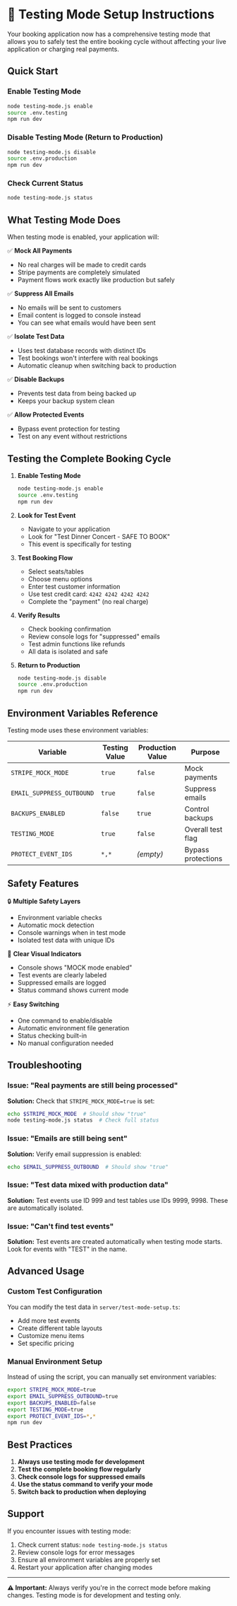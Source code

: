 # 🧪 Testing Mode Setup Instructions

Your booking application now has a comprehensive testing mode that allows you to safely test the entire booking cycle without affecting your live application or charging real payments.

## Quick Start

### Enable Testing Mode
```bash
node testing-mode.js enable
source .env.testing
npm run dev
```

### Disable Testing Mode (Return to Production)
```bash
node testing-mode.js disable
source .env.production  
npm run dev
```

### Check Current Status
```bash
node testing-mode.js status
```

## What Testing Mode Does

When testing mode is enabled, your application will:

✅ **Mock All Payments**
- No real charges will be made to credit cards
- Stripe payments are completely simulated
- Payment flows work exactly like production but safely

✅ **Suppress All Emails** 
- No emails will be sent to customers
- Email content is logged to console instead
- You can see what emails would have been sent

✅ **Isolate Test Data**
- Uses test database records with distinct IDs
- Test bookings won't interfere with real bookings
- Automatic cleanup when switching back to production

✅ **Disable Backups**
- Prevents test data from being backed up
- Keeps your backup system clean

✅ **Allow Protected Events**
- Bypass event protection for testing
- Test on any event without restrictions

## Testing the Complete Booking Cycle

1. **Enable Testing Mode**
   ```bash
   node testing-mode.js enable
   source .env.testing
   npm run dev
   ```

2. **Look for Test Event**
   - Navigate to your application
   - Look for "Test Dinner Concert - SAFE TO BOOK"
   - This event is specifically for testing

3. **Test Booking Flow**
   - Select seats/tables
   - Choose menu options
   - Enter test customer information
   - Use test credit card: `4242 4242 4242 4242`
   - Complete the "payment" (no real charge)

4. **Verify Results**
   - Check booking confirmation
   - Review console logs for "suppressed" emails
   - Test admin functions like refunds
   - All data is isolated and safe

5. **Return to Production**
   ```bash
   node testing-mode.js disable
   source .env.production
   npm run dev
   ```

## Environment Variables Reference

Testing mode uses these environment variables:

| Variable | Testing Value | Production Value | Purpose |
|----------|---------------|------------------|---------|
| `STRIPE_MOCK_MODE` | `true` | `false` | Mock payments |
| `EMAIL_SUPPRESS_OUTBOUND` | `true` | `false` | Suppress emails |
| `BACKUPS_ENABLED` | `false` | `true` | Control backups |
| `TESTING_MODE` | `true` | `false` | Overall test flag |
| `PROTECT_EVENT_IDS` | `*,*` | _(empty)_ | Bypass protections |

## Safety Features

🔒 **Multiple Safety Layers**
- Environment variable checks
- Automatic mock detection
- Console warnings when in test mode
- Isolated test data with unique IDs

🚨 **Clear Visual Indicators**
- Console shows "MOCK mode enabled"
- Test events are clearly labeled
- Suppressed emails are logged
- Status command shows current mode

⚡ **Easy Switching**
- One command to enable/disable
- Automatic environment file generation
- Status checking built-in
- No manual configuration needed

## Troubleshooting

### Issue: "Real payments are still being processed"
**Solution:** Check that `STRIPE_MOCK_MODE=true` is set:
```bash
echo $STRIPE_MOCK_MODE  # Should show "true"
node testing-mode.js status  # Check full status
```

### Issue: "Emails are still being sent"
**Solution:** Verify email suppression is enabled:
```bash
echo $EMAIL_SUPPRESS_OUTBOUND  # Should show "true"
```

### Issue: "Test data mixed with production data"
**Solution:** Test events use ID 999 and test tables use IDs 9999, 9998. These are automatically isolated.

### Issue: "Can't find test events"
**Solution:** Test events are created automatically when testing mode starts. Look for events with "TEST" in the name.

## Advanced Usage

### Custom Test Configuration
You can modify the test data in `server/test-mode-setup.ts`:
- Add more test events
- Create different table layouts
- Customize menu items
- Set specific pricing

### Manual Environment Setup
Instead of using the script, you can manually set environment variables:
```bash
export STRIPE_MOCK_MODE=true
export EMAIL_SUPPRESS_OUTBOUND=true  
export BACKUPS_ENABLED=false
export TESTING_MODE=true
export PROTECT_EVENT_IDS=*,*
npm run dev
```

## Best Practices

1. **Always use testing mode for development**
2. **Test the complete booking flow regularly**  
3. **Check console logs for suppressed emails**
4. **Use the status command to verify your mode**
5. **Switch back to production when deploying**

## Support

If you encounter issues with testing mode:

1. Check current status: `node testing-mode.js status`
2. Review console logs for error messages
3. Ensure all environment variables are properly set
4. Restart your application after changing modes

---

**⚠️ Important:** Always verify you're in the correct mode before making changes. Testing mode is for development and testing only.